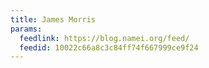 ```yaml
---
title: James Morris
params:
  feedlink: https://blog.namei.org/feed/
  feedid: 10022c66a8c3c84ff74f667999ce9f24
---
```

